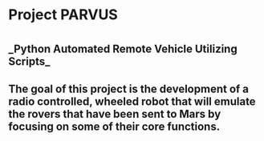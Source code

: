 <h1>Project PARVUS<h1>
<h2>_Python Automated Remote Vehicle Utilizing Scripts_<h2>

The goal of this project is the development of a radio controlled,
wheeled robot that will emulate the rovers that have been sent to Mars
by focusing on some of their core functions. 

